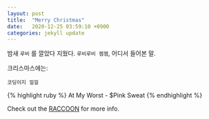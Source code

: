 ```yaml
---
layout: post
title:  "Merry Christmas"
date:   2020-12-25 03:59:10 +0900
categories: jekyll update
---
```

밤새 `루비` 를 깔았다 지웠다.
`루비루비 젬젬`, 어디서 들어본 말.

크리스마스에는:

`코딩이지 낄낄`


{% highlight ruby %}
At My Worst - $Pink Sweat
{% endhighlight %}

Check out the [RACCOON][juddroid-gh] for more info.


[juddroid-gh]:   https://juddroid.github.io

